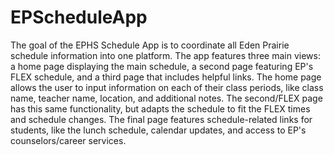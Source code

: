 # EPScheduleApp


The goal of the EPHS Schedule App is to coordinate all Eden Prairie schedule information into one platform. The app features three main views: a home page displaying the main schedule, a second page featuring EP's FLEX schedule, and a third page that includes helpful links. The home page allows the user to input information on each of their class periods, like class name, teacher name, location, and additional notes. The second/FLEX page has this same functionality, but adapts the schedule to fit the FLEX times and schedule changes. The final page features schedule-related links for students, like the lunch schedule, calendar updates, and access to EP's counselors/career services. 
